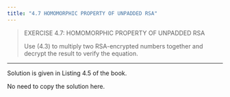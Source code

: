 ```yaml
---
title: "4.7 HOMOMORPHIC PROPERTY OF UNPADDED RSA"
---
```


> EXERCISE 4.7: HOMOMORPHIC PROPERTY OF UNPADDED RSA
> 
> Use $(4.3)$ to multiply two RSA-encrypted numbers together and decrypt the 
> result to verify the equation. 

--------------------------------

Solution is given in Listing 4.5 of the book. 

No need to copy the solution here. 